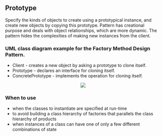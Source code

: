 ## Prototype

Specify the kinds of objects to create using a prototypical instance, and create 
new objects by copying this prototype. Pattern has creational purpose and deals 
with object relationships, which are more dynamic. The pattern hides the complexities
of making new instances from the client. 


### UML class diagram example for the Factory Method Design Pattern.

 - Client - creates a new object by asking a prototype to clone itself.
 - Prototype - declares an interface for cloning itself.
 - ConcretePrototype - implements the operation for cloning itself.

 
<p align="center">
<img 
src="https://github.com/walidAbbassi/Practical-Design-Patterns-in-modern-cpp/blob/master/Creational/prototype/Prototype.PNG">
</p>

### When to use

* when the classes to instantiate are specified at run-time
* to avoid building a class hierarchy of factories that parallels the class hierarchy of products
* when instances of a class can have one of only a few different combinations of state 
